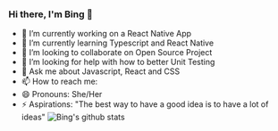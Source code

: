 ### Hi there, I'm Bing 👋

- 🔭 I’m currently working on a React Native App
- 🌱 I’m currently learning Typescript and React Native
- 👯 I’m looking to collaborate on Open Source Project
- 🤔 I’m looking for help with how to better Unit Testing
- 💬 Ask me about Javascript, React and CSS
- 📫 How to reach me: 
- 😄 Pronouns: She/Her
- ⚡ Aspirations: "The best way to have a good idea is to have a lot of ideas" 
![Bing's github stats](https://github-readme-stats.vercel.app/api?username=imbingz&&show_icons=true&title_color=ffffff&icon_color=bb2acf&text_color=daf7dc&bg_color=151515)
